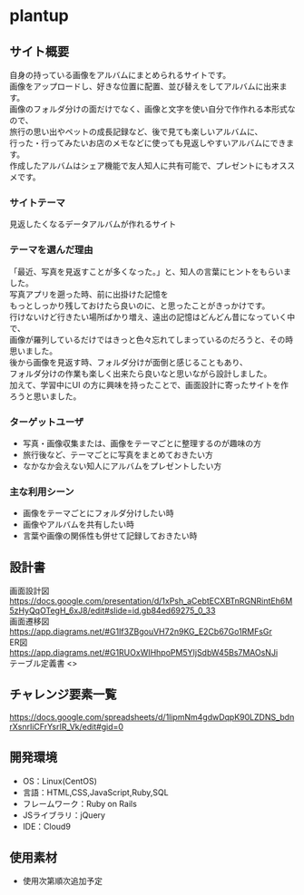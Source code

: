 # plantup

## サイト概要
自身の持っている画像をアルバムにまとめられるサイトです。  
画像をアップロードし、好きな位置に配置、並び替えをしてアルバムに出来ます。  
画像のフォルダ分けの面だけでなく、画像と文字を使い自分で作作れる本形式なので、  
旅行の思い出やペットの成長記録など、後で見ても楽しいアルバムに、  
行った・行ってみたいお店のメモなどに使っても見返しやすいアルバムにできます。  
作成したアルバムはシェア機能で友人知人に共有可能で、プレゼントにもオススメです。

### サイトテーマ
見返したくなるデータアルバムが作れるサイト

### テーマを選んだ理由
「最近、写真を見返すことが多くなった。」と、知人の言葉にヒントをもらいました。  
写真アプリを遡った時、前に出掛けた記憶を  
もっとしっかり残しておけたら良いのに、と思ったことがきっかけです。  
行けないけど行きたい場所ばかり増え、遠出の記憶はどんどん昔になっていく中で、  
画像が羅列しているだけではきっと色々忘れてしまっているのだろうと、その時思いました。  
後から画像を見返す時、フォルダ分けが面倒と感じることもあり、  
フォルダ分けの作業も楽しく出来たら良いなと思いながら設計しました。  
加えて、学習中にUI の方に興味を持ったことで、画面設計に寄ったサイトを作ろうと思いました。

### ターゲットユーザ
- 写真・画像収集または、画像をテーマごとに整理するのが趣味の方
- 旅行後など、テーマごとに写真をまとめておきたい方
- なかなか会えない知人にアルバムをプレゼントしたい方

### 主な利用シーン
- 画像をテーマごとにフォルダ分けしたい時
- 画像やアルバムを共有したい時
- 言葉や画像の関係性も併せて記録しておきたい時

## 設計書
画面設計図 <https://docs.google.com/presentation/d/1xPsh_aCebtECXBTnRGNRintEh6M5zHyQqOTegH_6xJ8/edit#slide=id.gb84ed69275_0_33>  
画面遷移図 <https://app.diagrams.net/#G1If3ZBgouVH72n9KG_E2Cb67Go1RMFsGr>  
ER図 <https://app.diagrams.net/#G1RUOxWIHhpoPM5YIjSdbW45Bs7MAOsNJi>  
テーブル定義書 <>

## チャレンジ要素一覧
<https://docs.google.com/spreadsheets/d/1lipmNm4gdwDqpK90LZDNS_bdnrXsnrIiCFrYsrIR_Vk/edit#gid=0>

## 開発環境
- OS：Linux(CentOS)
- 言語：HTML,CSS,JavaScript,Ruby,SQL
- フレームワーク：Ruby on Rails
- JSライブラリ：jQuery
- IDE：Cloud9

## 使用素材
- 使用次第順次追加予定
